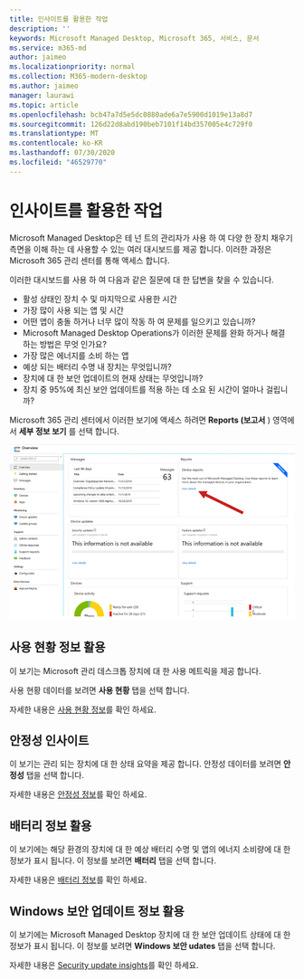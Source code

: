 ```yaml
---
title: 인사이트를 활용한 작업
description: ''
keywords: Microsoft Managed Desktop, Microsoft 365, 서비스, 문서
ms.service: m365-md
author: jaimeo
ms.localizationpriority: normal
ms.collection: M365-modern-desktop
ms.author: jaimeo
manager: laurawi
ms.topic: article
ms.openlocfilehash: bcb47a7d5e5dc0880ade6a7e5900d1019e13a8d7
ms.sourcegitcommit: 126d22d8abd190beb7101f14bd357005e4c729f0
ms.translationtype: MT
ms.contentlocale: ko-KR
ms.lasthandoff: 07/30/2020
ms.locfileid: "46529770"
---
```

# <a name="work-with-insights"></a>인사이트를 활용한 작업

Microsoft Managed Desktop은 테 넌 트의 관리자가 사용 하 여 다양 한 장치 채우기 측면을 이해 하는 데 사용할 수 있는 여러 대시보드를 제공 합니다. 이러한 과정은 Microsoft 365 관리 센터를 통해 액세스 합니다.

이러한 대시보드를 사용 하 여 다음과 같은 질문에 대 한 답변을 찾을 수 있습니다.

- 활성 상태인 장치 수 및 마지막으로 사용한 시간
- 가장 많이 사용 되는 앱 및 시간
- 어떤 앱이 충돌 하거나 너무 많이 작동 하 여 문제를 일으키고 있습니까?
- Microsoft Managed Desktop Operations가 이러한 문제를 완화 하거나 해결 하는 방법은 무엇 인가요?
- 가장 많은 에너지를 소비 하는 앱
- 예상 되는 배터리 수명 내 장치는 무엇입니까?
- 장치에 대 한 보안 업데이트의 현재 상태는 무엇입니까?
- 장치 중 95%에 최신 보안 업데이트를 적용 하는 데 소요 된 시간이 얼마나 걸립니까?

Microsoft 365 관리 센터에서 이러한 보기에 액세스 하려면 **Reports (보고서** ) 영역에서 **세부 정보 보기** 를 선택 합니다.

![장치 보고서 카드와 "세부 정보 보기" 링크를 포함 하 여 오른쪽 위에 보고서 영역이 있는 관리 센터입니다.](../../media/insights_overview.png)



## <a name="usage-insights"></a>사용 현황 정보 활용
이 보기는 Microsoft 관리 데스크톱 장치에 대 한 사용 메트릭을 제공 합니다. 

사용 현황 데이터를 보려면 **사용 현황** 탭을 선택 합니다.

자세한 내용은 [사용 현황 정보](usage-insights.md)를 확인 하세요.

## <a name="reliability-insights"></a>안정성 인사이트
이 보기는 관리 되는 장치에 대 한 상태 요약을 제공 합니다. 안정성 데이터를 보려면 **안정성** 탭을 선택 합니다.

자세한 내용은 [안정성 정보](reliability-insights.md)를 확인 하세요.

## <a name="battery-insights"></a>배터리 정보 활용
이 보기에는 해당 환경의 장치에 대 한 예상 배터리 수명 및 앱의 에너지 소비량에 대 한 정보가 표시 됩니다. 이 정보를 보려면 **배터리** 탭을 선택 합니다.

자세한 내용은 [배터리 정보](battery-insights.md)를 확인 하세요.

## <a name="windows-security-update-insights"></a>Windows 보안 업데이트 정보 활용

이 보기에는 Microsoft Managed Desktop 장치에 대 한 보안 업데이트 상태에 대 한 정보가 표시 됩니다. 이 정보를 보려면 **Windows 보안 udates** 탭을 선택 합니다.

자세한 내용은 [Security update insights](security-update-insights.md)를 확인 하세요.
